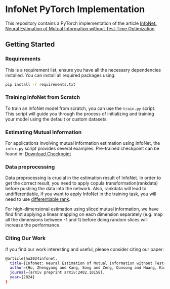 # InfoNet PyTorch Implementation

This repository contains a PyTorch implementation of the article [InfoNet: Neural Estimation of Mutual Information without Test-Time Optimization](https://arxiv.org/abs/2402.10158).

## Getting Started

### Requirements

This is a requirement list, ensure you have all the necessary dependencies installed. You can install all required packages using:

```bash
pip install -r requirements.txt
```

### Training InfoNet from Scratch

To train an InfoNet model from scratch, you can use the `train.py` script. This script will guide you through the process of initializing and training your model using the default or custom datasets.

### Estimating Mutual Information

For applications involving mutual information estimation using InfoNet, the `infer.py` script provides several examples. Pre-trained checkpoint can be found in: [Download Checkpoint](https://drive.google.com/file/d/1AalM-qoUYsJ5SS38hznXHSIv5h8lKVDx/view?usp=sharing)

### Data preprocessing

Data preprocessing is crucial in the estimation result of InfoNet. In order to get the correct result, you need to apply copula transformation(rankdata) before pushing the data into the network.
Also, rankdata will lead to undifferentiable, if you want to apply InfoNet in the training task, you will need to use [differentiable rank](https://arxiv.org/abs/2002.08871).

For high-dimensional estimation using sliced mutual information, we have find first applying a linear mapping on each dimension separately (e.g. map all the dimensions between -1 and 1) before doing random slices will increase the performance.

### Citing Our Work

If you find our work interesting and useful, please consider citing our paper:
```bash
@article{hu2024infonet,
  title={InfoNet: Neural Estimation of Mutual Information without Test-Time Optimization},
  author={Hu, Zhengyang and Kang, Song and Zeng, Qunsong and Huang, Kaibin and Yang, Yanchao},
  journal={arXiv preprint arXiv:2402.10158},
  year={2024}
}
```
